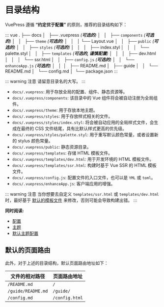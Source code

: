 # 目录结构

VuePress 遵循 **“约定优于配置”** 的原则，推荐的目录结构如下：

::: vue
.
├── docs
│   ├── .vuepress _(**可选的**)_
│   │   ├── `components` _(**可选的**)_
│   │   ├── `theme` _(**可选的**)_
│   │   │   └── Layout.vue
│   │   ├── `public` _(**可选的**)_
│   │   ├── `styles` _(**可选的**)_
│   │   │   ├── index.styl
│   │   │   └── palette.styl
│   │   ├── `templates` _(**可选的, 谨慎配置**)_
│   │   │   ├── dev.html
│   │   │   └── ssr.html
│   │   ├── `config.js` _(**可选的**)_
│   │   └── `enhanceApp.js` _(**可选的**)_
│   │ 
│   ├── README.md
│   ├── guide
│   │   └── README.md
│   └── config.md
│ 
└── package.json
:::

::: warning 注意
请留意目录名的大写。
:::

- `docs/.vuepress`: 用于存放全局的配置、组件、静态资源等。
- `docs/.vuepress/components`: 该目录中的 Vue 组件将会被自动注册为全局组件。
- `docs/.vuepress/theme`: 用于存放本地主题。
- `docs/.vuepress/styles`: 用于存放样式相关的文件。
- `docs/.vuepress/styles/index.styl`: 将会被自动应用的全局样式文件，会生成在最终的 CSS 文件结尾，具有比默认样式更高的优先级。
- `docs/.vuepress/styles/palette.styl`: 用于重写默认颜色常量，或者设置新的 stylus 颜色常量。
- `docs/.vuepress/public`: 静态资源目录。
- `docs/.vuepress/templates`: 存储 HTML 模板文件。
- `docs/.vuepress/templates/dev.html`: 用于开发环境的 HTML 模板文件。
- `docs/.vuepress/templates/ssr.html`: 构建时基于 Vue SSR 的 HTML 模板文件。
- `docs/.vuepress/config.js`: 配置文件的入口文件，也可以是 `YML` 或 `toml`。
- `docs/.vuepress/enhanceApp.js`: 客户端应用的增强。

::: warning 注意
当你想要去自定义 `templates/ssr.html` 或 `templates/dev.html` 时，最好基于 [默认的模板文件](https://github.com/vuejs/vuepress/blob/master/packages/%40vuepress/core/lib/app/index.dev.html) 来修改，否则可能会导致构建出错。
:::

**同时阅读:**

- [配置](../config/README.md)
- [主题](../theme/README.md)
- [默认主题配置](../theme/default-theme-config.md)

## 默认的页面路由

此外，对于上述的目录结构，默认页面路由地址如下：

| 文件的相对路径 | 页面路由地址 |
|---|---|
| `/README.md` | `/` |
| `/guide/README.md` | `/guide/` |
| `/config.md` | `/config.html` |

